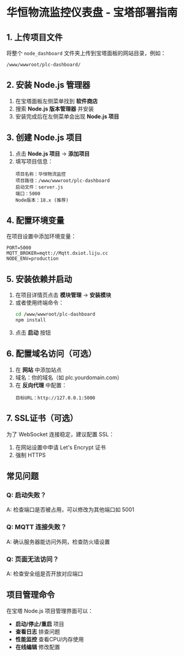 # 华恒物流监控仪表盘 - 宝塔部署指南

## 1. 上传项目文件

将整个 `node_dashboard` 文件夹上传到宝塔面板的网站目录，例如：
```
/www/wwwroot/plc-dashboard/
```

## 2. 安装 Node.js 管理器

1. 在宝塔面板左侧菜单找到 **软件商店**
2. 搜索 **Node.js 版本管理器** 并安装
3. 安装完成后在左侧菜单会出现 **Node.js 项目**

## 3. 创建 Node.js 项目

1. 点击 **Node.js 项目** → **添加项目**
2. 填写项目信息：
   ```
   项目名称：华恒物流监控
   项目路径：/www/wwwroot/plc-dashboard
   启动文件：server.js
   端口：5000
   Node版本：18.x (推荐)
   ```

## 4. 配置环境变量

在项目设置中添加环境变量：
```
PORT=5000
MQTT_BROKER=mqtt://Mqtt.dxiot.liju.cc
NODE_ENV=production
```

## 5. 安装依赖并启动

1. 在项目详情页点击 **模块管理** → **安装模块**
2. 或者使用终端命令：
   ```bash
   cd /www/wwwroot/plc-dashboard
   npm install
   ```
3. 点击 **启动** 按钮

## 6. 配置域名访问（可选）

1. 在 **网站** 中添加站点
2. 域名：你的域名（如 plc.yourdomain.com）
3. 在 **反向代理** 中配置：
   ```
   目标URL：http://127.0.0.1:5000
   ```

## 7. SSL证书（可选）

为了 WebSocket 连接稳定，建议配置 SSL：
1. 在网站设置中申请 Let's Encrypt 证书
2. 强制 HTTPS

## 常见问题

### Q: 启动失败？
A: 检查端口是否被占用，可以修改为其他端口如 5001

### Q: MQTT 连接失败？
A: 确认服务器能访问外网，检查防火墙设置

### Q: 页面无法访问？
A: 检查安全组是否开放对应端口

## 项目管理命令

在宝塔 Node.js 项目管理界面可以：
- **启动/停止/重启** 项目
- **查看日志** 排查问题  
- **性能监控** 查看CPU/内存使用
- **在线编辑** 修改配置
